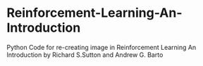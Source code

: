 # Reinforcement-Learning-An-Introduction
Python Code for re-creating image in Reinforcement Learning An Introduction by Richard S.Sutton and Andrew G. Barto
